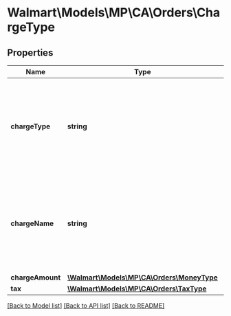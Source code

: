 # Walmart\Models\MP\CA\Orders\ChargeType

## Properties

Name | Type | Description | Notes
------------ | ------------- | ------------- | -------------
**chargeType** | **string** | The charge type for line items can be one of the following: PRODUCT or SHIPPING For details, refer to 'Charge Types' |
**chargeName** | **string** | If chargeType is PRODUCT, chargeName is Item Price. If chargeType is SHIPPING, chargeName is Shipping |
**chargeAmount** | [**\Walmart\Models\MP\CA\Orders\MoneyType**](MoneyType.md) |  |
**tax** | [**\Walmart\Models\MP\CA\Orders\TaxType**](TaxType.md) |  | [optional]


[[Back to Model list]](./) [[Back to API list]](../../../../../README.md#supported-apis) [[Back to README]](../../../../../README.md)

